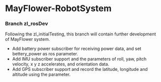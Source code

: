 ﻿# MayFlower-RobotSystem
### Branch zl_rosDev
Following the zl_initialTesting, this branch will contain further development of MayFlower system.
+ Add battery power subscriber for receiving power data, and set bettery_power as ros parameter.
+ Add IMU subscriber support and the parameters of roll, yaw, pitch velocity, x y z accelerates, and orientation data.
+ Add GPS subscriber support and record the latitude, longitude and altitude using the parameter.
